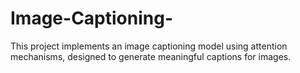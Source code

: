 # Image-Captioning-
This project implements an image captioning model using attention mechanisms, designed to generate meaningful captions for images.
